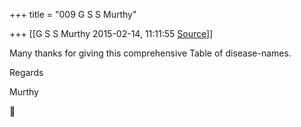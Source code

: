 +++
title = "009 G S S Murthy"

+++
[[G S S Murthy	2015-02-14, 11:11:55 [Source](https://groups.google.com/g/samskrita/c/_m7GI3Dt3tc)]]



Many thanks for giving this comprehensive Table of disease-names.

Regards

Murthy



